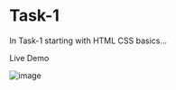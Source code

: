 # Task-1

In Task-1 starting with HTML CSS basics...

Live Demo

![image](https://user-images.githubusercontent.com/81670997/175800878-c4bf4084-46f4-4618-a93b-d692ee296e54.png)

